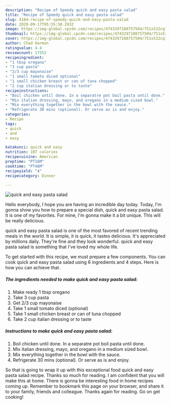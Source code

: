 ```yaml
---
description: "Recipe of Speedy quick and easy pasta salad"
title: "Recipe of Speedy quick and easy pasta salad"
slug: 4184-recipe-of-speedy-quick-and-easy-pasta-salad
date: 2020-09-17T05:55:50.293Z
image: https://img-global.cpcdn.com/recipes/4743297188757504/751x532cq70/quick-and-easy-pasta-salad-recipe-main-photo.jpg
thumbnail: https://img-global.cpcdn.com/recipes/4743297188757504/751x532cq70/quick-and-easy-pasta-salad-recipe-main-photo.jpg
cover: https://img-global.cpcdn.com/recipes/4743297188757504/751x532cq70/quick-and-easy-pasta-salad-recipe-main-photo.jpg
author: Chad Harmon
ratingvalue: 4.4
reviewcount: 17552
recipeingredient:
- "1 tbsp oregano"
- "3 cup pasta"
- "2/3 cup mayonaise"
- "1 small tomato diced optional"
- "1 small chicken breast or can of tuna chopped"
- "2 cup italian dressing or to taste"
recipeinstructions:
- "Boil chicken until done. In a separatre pot boil pasta until done."
- "Mix italian dressing, mayo, and oregano in a medium sized bowl."
- "Mix everything together in the bowl with the sauce."
- "Refrigerate 30 mins (optional). Or serve as is and enjoy."
categories:
- Recipe
tags:
- quick
- and
- easy

katakunci: quick and easy 
nutrition: 107 calories
recipecuisine: American
preptime: "PT16M"
cooktime: "PT46M"
recipeyield: "4"
recipecategory: Dinner

---
```



![quick and easy pasta salad](https://img-global.cpcdn.com/recipes/4743297188757504/751x532cq70/quick-and-easy-pasta-salad-recipe-main-photo.jpg)

Hello everybody, I hope you are having an incredible day today. Today, I'm gonna show you how to prepare a special dish, quick and easy pasta salad. It is one of my favorites. For mine, I'm gonna make it a bit unique. This will be really delicious.



quick and easy pasta salad is one of the most favored of recent trending meals in the world. It is simple, it is quick, it tastes delicious. It's appreciated by millions daily. They're fine and they look wonderful. quick and easy pasta salad is something that I've loved my whole life.


To get started with this recipe, we must prepare a few components. You can cook quick and easy pasta salad using 6 ingredients and 4 steps. Here is how you can achieve that.

<!--inarticleads1-->

##### The ingredients needed to make quick and easy pasta salad:

1. Make ready 1 tbsp oregano
1. Take 3 cup pasta
1. Get 2/3 cup mayonaise
1. Take 1 small tomato diced (optional)
1. Take 1 small chicken breast or can of tuna chopped
1. Take 2 cup italian dressing or to taste




<!--inarticleads2-->

##### Instructions to make quick and easy pasta salad:

1. Boil chicken until done. In a separatre pot boil pasta until done.
1. Mix italian dressing, mayo, and oregano in a medium sized bowl.
1. Mix everything together in the bowl with the sauce.
1. Refrigerate 30 mins (optional). Or serve as is and enjoy.




So that is going to wrap it up with this exceptional food quick and easy pasta salad recipe. Thanks so much for reading. I am confident that you will make this at home. There is gonna be interesting food in home recipes coming up. Remember to bookmark this page on your browser, and share it to your family, friends and colleague. Thanks again for reading. Go on get cooking!
